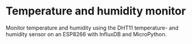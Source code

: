 # Temperature and humidity monitor

Monitor temperature and humidity using the DHT11 temperature- and humidity sensor on an ESP8266 with InfluxDB and MicroPython.
